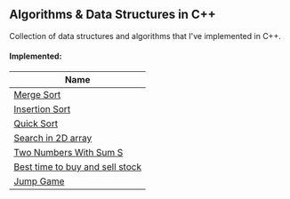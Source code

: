 ## Algorithms & Data Structures in C++

Collection of data structures and algorithms that I've implemented in C++.

#### Implemented:

| Name |
|------|
|[Merge Sort](headers/merge_sort.h)|
|[Insertion Sort](headers/insertion_sort.h)|
|[Quick Sort](src/sorting_algorithms/quick_sort.cpp)|
|[Search in 2D array](src/search_2d_array.cpp)|
|[Two Numbers With Sum S](src/two_numbers_with_sum_s.cpp)|
|[Best time to buy and sell stock](src/greedy/best_time_to_buy_and_sell_stock.cpp)|
|[Jump Game](src/greedy/jump-game.cpp)|